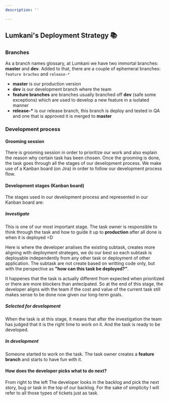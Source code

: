 ```yaml
---
description: ''

---
```

## Lumkani's Deployment Strategy 📚

### Branches

As a branch names glossary, at Lumkani we have two immortal branches: **master** and **dev**. Added to that, there are a couple of ephemeral branches: `feature braches` and `release-*`

* **master** is our production version
* **dev** is our development branch where the team
* **feature branches** are branches usually branched off **dev** (safe some exceptions) which are used to develop a new feature in a isolated manner
* __release-*__ is our release branch, this branch is deploy and tested in QA and one that is approved it is merged to **master**

### Development process

#### Grooming session

There is grooming session in order to prioritize our work and also explain the reason why certain task has been chosen. Once the grooming is done, the task goes through all the stages of our development process. We make use of a Kanban board (on Jira) in order to follow our development process flow.

#### Development stages (Kanban board)

The stages used in our development process and represented in our Kanban board are:

##### Investigate

This is one of our most important stage. The task owner is responsible to think through the task and how to guide it up to <strong>production</strong> after all done is when it is deployed =D

Here is where the developer analises the existing subtask, creates more aligning with deployment strateges, we do our best so each subtask is deployable independently from any other task or deployment of other application. The subtask are not create based on writting code only, but with the perspective as **"how can this task be deployed?"**.

It happenes that the task is actually different from expected when prioritized or there are more blockers than antecipated. So at the end of this stage, the developer aligns with the team if the cost and value of the current task still makes sense to be done now given our long-term goals.

##### Selected for development

When the task is at this stage, it means that after the investigation the team has judged that it is the right time to work on it. And the task is ready to be developed.

##### In development

Someone started to work on the task. The task owner creates a **feature branch** and starts to have fun with it.

#### How does the developer picks what to do next?

From right to the left The developer looks in the backlog and pick the next story, bug or task in the top of our backlog. For the sake of simplicity I will refer to all those types of tickets just as task.